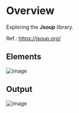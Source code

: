 # Overview

Exploring the <b>Jsoup</b> library.

Ref.: https://jsoup.org/

## Elements

![image](https://user-images.githubusercontent.com/56695817/212503673-176981fe-78c6-46a6-8e85-4d91d6316974.png)


## Output

![image](https://user-images.githubusercontent.com/56695817/212503688-4aa5e4e6-4b9d-43ae-83c5-115319976707.png)
